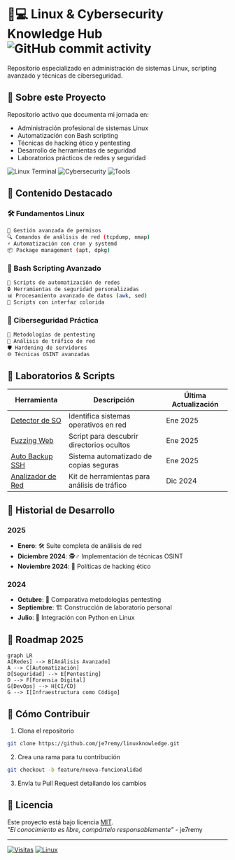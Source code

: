 # 🐧💻 Linux & Cybersecurity Knowledge Hub ![GitHub commit activity](https://img.shields.io/github/commit-activity/m/je7remy/linuxknowledge?color=blue&label=Updates)

Repositorio especializado en administración de sistemas Linux, scripting avanzado y técnicas de ciberseguridad.

## 📌 Sobre este Proyecto

Repositorio activo que documenta mi jornada en:
- Administración profesional de sistemas Linux
- Automatización con Bash scripting
- Técnicas de hacking ético y pentesting
- Desarrollo de herramientas de seguridad
- Laboratorios prácticos de redes y seguridad

![Linux Terminal](https://img.shields.io/badge/Shell-Bash-4EAA25?logo=gnu-bash&logoColor=white) ![Cybersecurity](https://img.shields.io/badge/Ciberseguridad-Pentesting-red) ![Tools](https://img.shields.io/badge/Herramientas-TCPdump%20|%20Wireshark%20|%20Nmap-orange)

## 🚀 Contenido Destacado

### 🛠️ Fundamentos Linux
```bash
📂 Gestión avanzada de permisos
🔍 Comandos de análisis de red (tcpdump, nmap)
⚡ Automatización con cron y systemd
📦 Package management (apt, dpkg)
```

### 🧠 Bash Scripting Avanzado
```bash
🔄 Scripts de automatización de redes
🔒 Herramientas de seguridad personalizadas
📊 Procesamiento avanzado de datos (awk, sed)
🎨 Scripts con interfaz colorida
```

### 🔐 Ciberseguridad Práctica
```bash
🔎 Metodologías de pentesting
📡 Análisis de tráfico de red
🛡️ Hardening de servidores
🌐 Técnicas OSINT avanzadas
```

## 🧪 Laboratorios & Scripts

| Herramienta | Descripción | Última Actualización |
|-------------|-------------|----------------------|
| [Detector de SO](lab/detector-so) | Identifica sistemas operativos en red | Ene 2025 |
| [Fuzzing Web](scripts/web-fuzzer) | Script para descubrir directorios ocultos | Ene 2025 |
| [Auto Backup SSH](tools/ssh-backup) | Sistema automatizado de copias seguras | Ene 2025 |
| [Analizador de Red](lab/network-analyzer) | Kit de herramientas para análisis de tráfico | Dic 2024 |

## 📅 Historial de Desarrollo

### 2025
- **Enero**: 🛠️ Suite completa de análisis de red
- **Diciembre 2024**: 🕵️♂️ Implementación de técnicas OSINT
- **Noviembre 2024**: 📜 Políticas de hacking ético

### 2024
- **Octubre**: 🔄 Comparativa metodologías pentesting
- **Septiembre**: 🏗️ Construcción de laboratorio personal
- **Julio**: 🐍 Integración con Python en Linux

## 🌟 Roadmap 2025

```mermaid
graph LR
A[Redes] --> B[Análisis Avanzado]
A --> C[Automatización]
D[Seguridad] --> E[Pentesting]
D --> F[Forensia Digital]
G[DevOps] --> H[CI/CD]
G --> I[Infraestructura como Código]
```

## 🤝 Cómo Contribuir

1. Clona el repositorio
```bash
git clone https://github.com/je7remy/linuxknowledge.git
```
2. Crea una rama para tu contribución
```bash
git checkout -b feature/nueva-funcionalidad
```
3. Envía tu Pull Request detallando los cambios

## 📜 Licencia

Este proyecto está bajo licencia [MIT](LICENSE).  
*"El conocimiento es libre, compártelo responsablemente"* - je7remy

---

[![Visitas](https://komarev.com/ghpvc/?username=je7remy&label=Visitas%20al%20Repo&color=blueviolet)](https://github.com/je7remy/linuxknowledge)
[![Linux](https://img.shields.io/badge/Powered%20by-Linux-FCC624?style=flat&logo=linux)](https://www.linux.org/)